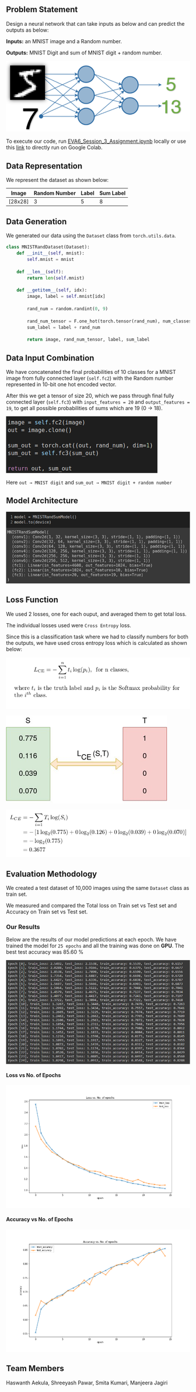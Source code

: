 ## Problem Statement
Design a neural network that can take inputs as below and can predict the outputs as below:

**Inputs:** an MNIST image and a Random number.

**Outputs:** MNIST Digit and sum of MNIST digit + random number.

![Problem_Statement](https://github.com/hassiahk/EVA6-Phase1-Assignments/blob/main/Session3-Pytorch/images/Problem_Statement.png)

To execute our code, run [EVA6_Session_3_Assignment.ipynb](https://github.com/hassiahk/EVA6-Phase1-Assignments/blob/main/Session3-Pytorch/EVA6_Session_3_Assignment.ipynb) locally or use this [link](https://colab.research.google.com/drive/1zVnbS3jnDvBPmI8Lx1Eo08WYed6o40us#scrollTo=sEEhuky5L3Q0) to directly run on Google Colab.

## Data Representation
We represent the dataset as shown below:

| Image | Random Number | Label | Sum Label |
|----|----|----|----|
|[28x28]| 3 | 5 | 8 |

## Data Generation
We generated our data using the ``Dataset`` class from ``torch.utils.data``.

```python
class MNISTRandDataset(Dataset):
    def __init__(self, mnist):
        self.mnist = mnist

    def __len__(self):
        return len(self.mnist)

    def __getitem__(self, idx):
        image, label = self.mnist[idx]

        rand_num = random.randint(0, 9)

        rand_num_tensor = F.one_hot(torch.tensor(rand_num), num_classes=10)
        sum_label = label + rand_num

        return image, rand_num_tensor, label, sum_label
```

## Data Input Combination
We have concatenated the final probabilities of 10 classes for a MNIST image from fully connected layer (``self.fc2``) with the Random number represented in 10-bit one hot encoded vector.

After this we get a tensor of size 20, which we pass through final fully connected layer (``self.fc3``) with ``input_features = 20`` and ``output_features = 19``, to get all possible probabilities of sums which are 19 (0 → 18).

![Input_Combination](https://github.com/hassiahk/EVA6-Phase1-Assignments/blob/main/Session3-Pytorch/images/Input_Combination.png)

Here ``out → MNIST digit`` and ``sum_out → MNIST digit + random number``

## Model Architecture
![Model_Architecture](https://github.com/hassiahk/EVA6-Phase1-Assignments/blob/main/Session3-Pytorch/images/Model_Architecture.png)

## Loss Function
We used 2 losses, one for each ouput, and averaged them to get total loss.

The individual losses used were ``Cross Entropy`` loss.

Since this is a classification task where we had to classify numbers for both the outputs, we have used cross entropy loss which is calculated as shown below:

![CE1](https://github.com/hassiahk/EVA6-Phase1-Assignments/blob/main/Session3-Pytorch/images/CE1.png)

![CE2](https://github.com/hassiahk/EVA6-Phase1-Assignments/blob/main/Session3-Pytorch/images/CE2.png)

![CE3](https://github.com/hassiahk/EVA6-Phase1-Assignments/blob/main/Session3-Pytorch/images/CE3.png)

## Evaluation Methodology
We created a test dataset of 10,000 images using the same ``Dataset`` class as train set.

We measured and compared the Total loss on Train set vs Test set and Accuracy on Train set vs Test set.

### Our Results
Below are the results of our model predictions at each epoch. We have trained the model for ``25 epochs`` and all the training was done on **GPU**. The best test accuracy was 85.60 %

![Training_Logs](https://github.com/hassiahk/EVA6-Phase1-Assignments/blob/main/Session3-Pytorch/images/Training.png)

#### Loss vs No. of Epochs
![Loss](https://github.com/hassiahk/EVA6-Phase1-Assignments/blob/main/Session3-Pytorch/images/Loss.png)

#### Accuracy vs No. of Epochs
![Accuracy](https://github.com/hassiahk/EVA6-Phase1-Assignments/blob/main/Session3-Pytorch/images/Accuracy.png)

## Team Members
Haswanth Aekula, Shreeyash Pawar, Smita Kumari, Manjeera Jagiri
